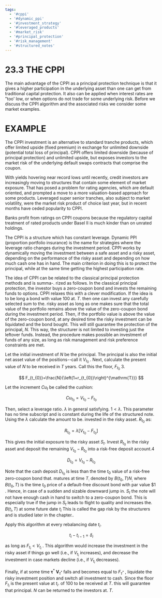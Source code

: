 ```yaml
---
tags:
  - '#cppi'
  - '#dynamic_ppi'
  - '#investment_strategy'
  - '#leveraged_products'
  - '#market_risk'
  - '#principal_protection'
  - '#risk_management'
  - '#structured_notes'
---
```

# 23.3 THE CPPI  

The main advantage of the CPPI as a principal protection technique is that it gives a higher participation in the underlying asset than one can get from traditional capital protection. It also can be applied when interest rates are "too' low, or when options do not trade for some underlying risk. Before we discuss the CPPI algorithm and the associated risks we consider some market examples.  

# EXAMPLE  

The CPPI investment is an alternative to standard tranche products, which offer limited upside (fixed premium) in exchange for unlimited downside (potential total loss of principal). CPPI offers limited downside (because of principal protection) and unlimited upside, but exposes investors to the market risk of the underlying default swaps contracts that comprise the coupon.  

With yields hovering near record lows until recently, credit investors are increasingly moving to structures that contain some element of market exposure. That has posed a problem for rating agencies, which are default oriented, and prompted a move to a more valuation-based approach for some products. Leveraged super senior tranches, also subject to market volatility, were the market risk product of choice last year, but in recent months have ceded popularity to CPPI.  

Banks profit from ratings on CPPI coupons because the regulatory capital treatment of rated products under Basel II is much kinder than on unrated holdings.  

The CPPI is a structure which has constant leverage. Dynamic PPI (proportion portfolio insurance) is the name for strategies where the leverage ratio changes during the investment period. CPPI works by dynamically moving the investment between a safe asset and a risky asset, depending on the performance of the risky asset and depending on how much cash one has in hand. The main criterion in doing this is to protect the principal, while at the same time getting the highest participation rate.  

The idea of CPPI can be related to the classical principal protection methods and is summa-. rized as follows. In the classical principal protection, the investor buys a zero-coupon bond and invests the remaining funds to options. CPPI relaxes this with a clever modification. If the idea is to be long a bond with value 100 at. $T.$ then one can invest any carefully selected sum to the. risky asset as long as one makes sure that the total value of the portfolio remains above the value of the zero-coupon bond during the investment period. Then, if the portfolio value is above the value of the zero-coupon bond, at any desired time the risky investment can be liquidated and the bond bought. This will still guarantee the protection of the principal, $N.$ This way, the structurer is not limited to investing just the leftover funds. Instead, the procedure makes possible an investment of funds of any size, as long as risk management and risk preference constraints are met.  

Let the initial investment of $N$ be the principal. The principal is also the initial net asset value of the positions--call it $V_{t_{0}}$ . Next, calculate the present value of $N$ to be received in $T$ years. Call this the floor, $F_{t_{0}}$ 3.  

$$
F_{t_{0}}=\frac{N}{\left(1+r_{t_{0}}\right)^{\mathrm{T}}}
$$  

Let the increment $C u_{t}$ be called the cushion:  

$$
C u_{t_{0}}=V_{t_{0}}-F_{t_{0}}
$$  

Then, select a leverage ratio. $\lambda$ in general satisfying. $1<\lambda.$ This parameter has no time subscript and is constant during the life of the structured note. Using the $\lambda$ calculate the amount to be. invested in the risky asset. $R_{t_{0}}$ as:  

$$
R_{t_{0}}=\lambda\big[V_{t_{0}}-F_{t_{0}}\big]
$$  

This gives the initial exposure to the risky asset $S_{t}.$ Invest $R_{t_{0}}$ in the risky asset and deposit the remaining $V_{t_{0}}-R_{t_{0}}$ into a risk-free deposit account.4  

$$
D_{t_{0}}=V_{t_{0}}-R_{t_{0}}
$$  

Note that the cash deposit $D_{t_{0}}$ is less than the time $t_{0}$ value of a risk-free zero-coupon bond that. matures at time $T_{:}$ denoted by $B(t_{0},T)N_{;}$ where $B(t_{0},T)$ is the time $t_{0}$ price of a default-free discount bond with par value $\$1$ . Hence, in case of a sudden and sizable downward jump in. $S_{t}$ the note will not have enough cash in hand to switch to a zero-coupon bond. This is especially true if the jump in $S_{t}$ leads to flight to quality and increases the. $B(t_{i},T)$ at some future date $t_{i}$ This is called the gap risk by the structurers and is studied later in the chapter..  

Apply this algorithm at every rebalancing date $t_{i}.$  

$$
t_{i}-t_{i-1}=\delta_{i}
$$  

as long as $F_{t_{i}}<V_{t_{i}}$ . This algorithm would increase the investment in the risky asset if things go well (i.e., if $V_{t_{i}}$ increases), and decrease the investment in case markets decline (i.e., if $V_{t_{i}}$ decreases).  

Finally, if at some time $\boldsymbol{\tau}^{*}\:\boldsymbol{V}_{\tau^{*}}$ falls and becomes equal to $F_{\tau^{*}}$ , liquidate the risky investment position and switch all investment to cash. Since the floor $F_{t_{i}}$ is the present value at $t_{i}.$ of 100 to be received at $T.$ this will guarantee that principal. $N$ can be returned to the investors at. $T.$  

